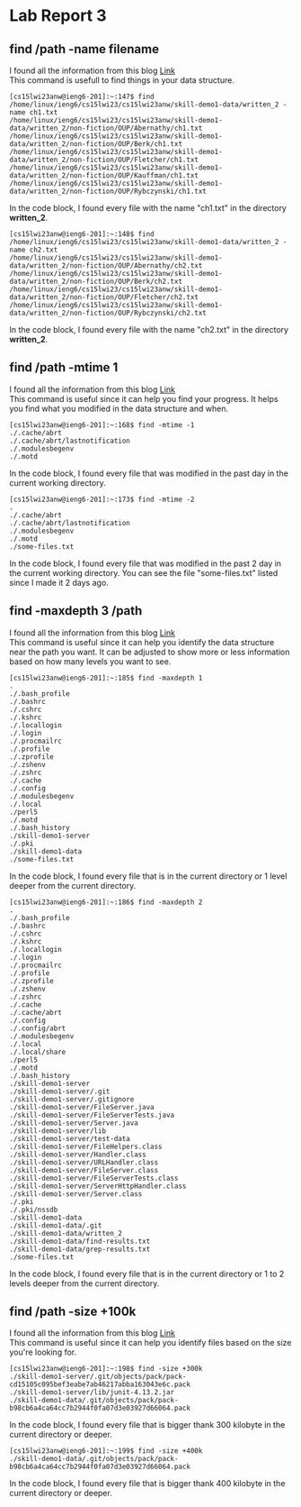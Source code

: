 # Lab Report 3
                 
## find /path -name filename                   
I found all the information from this blog [Link](https://www.stackscale.com/blog/find-command-linux/)                   
This command is usefull to find things in your data structure.               
```
[cs15lwi23anw@ieng6-201]:~:147$ find /home/linux/ieng6/cs15lwi23/cs15lwi23anw/skill-demo1-data/written_2 -name ch1.txt
/home/linux/ieng6/cs15lwi23/cs15lwi23anw/skill-demo1-data/written_2/non-fiction/OUP/Abernathy/ch1.txt
/home/linux/ieng6/cs15lwi23/cs15lwi23anw/skill-demo1-data/written_2/non-fiction/OUP/Berk/ch1.txt
/home/linux/ieng6/cs15lwi23/cs15lwi23anw/skill-demo1-data/written_2/non-fiction/OUP/Fletcher/ch1.txt
/home/linux/ieng6/cs15lwi23/cs15lwi23anw/skill-demo1-data/written_2/non-fiction/OUP/Kauffman/ch1.txt
/home/linux/ieng6/cs15lwi23/cs15lwi23anw/skill-demo1-data/written_2/non-fiction/OUP/Rybczynski/ch1.txt
```
In the code block, I found every file with the name "ch1.txt" in the directory **written_2**.                 
```
[cs15lwi23anw@ieng6-201]:~:148$ find /home/linux/ieng6/cs15lwi23/cs15lwi23anw/skill-demo1-data/written_2 -name ch2.txt
/home/linux/ieng6/cs15lwi23/cs15lwi23anw/skill-demo1-data/written_2/non-fiction/OUP/Abernathy/ch2.txt
/home/linux/ieng6/cs15lwi23/cs15lwi23anw/skill-demo1-data/written_2/non-fiction/OUP/Berk/ch2.txt
/home/linux/ieng6/cs15lwi23/cs15lwi23anw/skill-demo1-data/written_2/non-fiction/OUP/Fletcher/ch2.txt
/home/linux/ieng6/cs15lwi23/cs15lwi23anw/skill-demo1-data/written_2/non-fiction/OUP/Rybczynski/ch2.txt
```
In the code block, I found every file with the name "ch2.txt" in the directory **written_2**.                 
                              
## find /path -mtime 1                            
I found all the information from this blog [Link](https://www.stackscale.com/blog/find-command-linux/)                  
This command is useful since it can help you find your progress. It helps you find what you modified in the data structure and when.
```
[cs15lwi23anw@ieng6-201]:~:168$ find -mtime -1
./.cache/abrt
./.cache/abrt/lastnotification
./.modulesbegenv
./.motd
```
In the code block, I found every file that was modified in the past day in the current working directory.                 
```
[cs15lwi23anw@ieng6-201]:~:173$ find -mtime -2
.
./.cache/abrt
./.cache/abrt/lastnotification
./.modulesbegenv
./.motd
./some-files.txt
```
In the code block, I found every file that was modified in the past 2 day in the current working directory. You can see the file "some-files.txt" listed since I made it 2 days ago.               
                       
## find -maxdepth 3 /path                                     
I found all the information from this blog [Link](https://www.stackscale.com/blog/find-command-linux/)                  
This command is useful since it can help you identify the data structure near the path you want. It can be adjusted to show more or less information based on how many levels you want to see.      
```
[cs15lwi23anw@ieng6-201]:~:185$ find -maxdepth 1
.
./.bash_profile
./.bashrc
./.cshrc
./.kshrc
./.locallogin
./.login
./.procmailrc
./.profile
./.zprofile
./.zshenv
./.zshrc
./.cache
./.config
./.modulesbegenv
./.local
./perl5
./.motd
./.bash_history
./skill-demo1-server
./.pki
./skill-demo1-data
./some-files.txt
```
In the code block, I found every file that is in the current directory or 1 level deeper from the current directory.                 
```
[cs15lwi23anw@ieng6-201]:~:186$ find -maxdepth 2
.
./.bash_profile
./.bashrc
./.cshrc
./.kshrc
./.locallogin
./.login
./.procmailrc
./.profile
./.zprofile
./.zshenv
./.zshrc
./.cache
./.cache/abrt
./.config
./.config/abrt
./.modulesbegenv
./.local
./.local/share
./perl5
./.motd
./.bash_history
./skill-demo1-server
./skill-demo1-server/.git
./skill-demo1-server/.gitignore
./skill-demo1-server/FileServer.java
./skill-demo1-server/FileServerTests.java
./skill-demo1-server/Server.java
./skill-demo1-server/lib
./skill-demo1-server/test-data
./skill-demo1-server/FileHelpers.class
./skill-demo1-server/Handler.class
./skill-demo1-server/URLHandler.class
./skill-demo1-server/FileServer.class
./skill-demo1-server/FileServerTests.class
./skill-demo1-server/ServerHttpHandler.class
./skill-demo1-server/Server.class
./.pki
./.pki/nssdb
./skill-demo1-data
./skill-demo1-data/.git
./skill-demo1-data/written_2
./skill-demo1-data/find-results.txt
./skill-demo1-data/grep-results.txt
./some-files.txt
```
In the code block, I found every file that is in the current directory or 1 to 2 levels deeper from the current directory.          
                                                         
## find /path -size +100k                                    
I found all the information from this blog [Link](https://www.stackscale.com/blog/find-command-linux/)                  
This command is useful since it can help you identify files based on the size you're looking for.                   
```
[cs15lwi23anw@ieng6-201]:~:198$ find -size +300k
./skill-demo1-server/.git/objects/pack/pack-cd15105c095bef3eabe7ab46217abba163043e6c.pack
./skill-demo1-server/lib/junit-4.13.2.jar
./skill-demo1-data/.git/objects/pack/pack-b98cb6a4ca64cc7b2944f0fa07d3e03927d66064.pack
```
In the code block, I found every file that is bigger thank 300 kilobyte in the current directory or deeper.          
```
[cs15lwi23anw@ieng6-201]:~:199$ find -size +400k
./skill-demo1-data/.git/objects/pack/pack-b98cb6a4ca64cc7b2944f0fa07d3e03927d66064.pack
```
In the code block, I found every file that is bigger thank 400 kilobyte in the current directory or deeper.  

